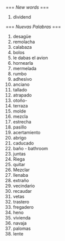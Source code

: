 === *New words* ===

1. dividend

=== *Nuevas Palabras* ===

1. desagüe
2. remolacha
3. calabaza
4. bolos
5. le dabas el avion
6. hornearla
7. mermelada
8. rumbo    
9. adhesivo
10. anciano
11. tallado
12. atrapado
13. otoño-
14. terraza
15. molde
16. mezcla
17. estrecha
18. pasillo
19. acertamiento
20. abrigo
21. caducado
22. baño - bathroom
23. juntas
24. Riega
25. quitar
26. Mezclar
27. llenaba
28. extraño
29. vecindario
30. recaudar
31. vetas
32. trastero
33. fregadero
34. heno
35. vivienda
36. navaja
37. palomas
38. lente
